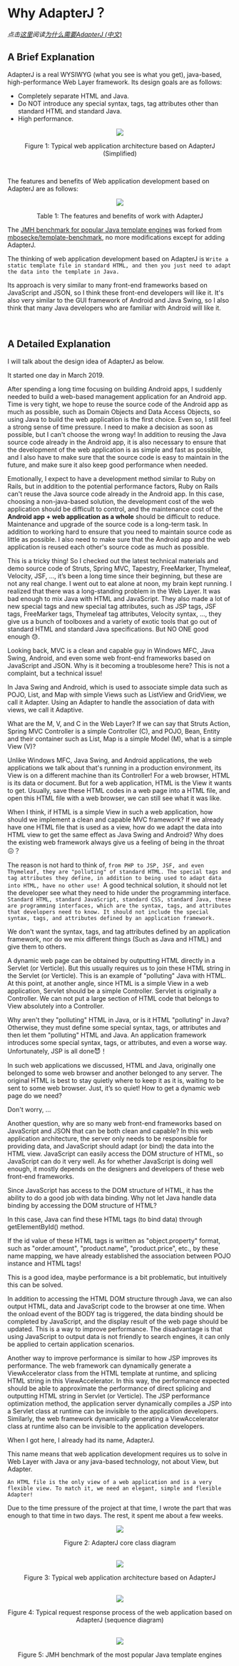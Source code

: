 # Why AdapterJ？
*点击[这里](https://github.com/york-deng/adapterj/blob/master/README_CN.md)阅读[为什么需要AdapterJ (中文)](https://github.com/york-deng/adapterj/blob/master/README_CN.md)*

## A Brief Explanation   

AdapterJ is a real WYSIWYG (what you see is what you get), java-based, high-performance Web Layer framework. Its design goals are as follows: 

* Completely separate HTML and Java. 
* Do NOT introduce any special syntax, tags, tag attributes other than standard HTML and standard Java. 
* High performance. 

<div align="center">  
<img src="figure/figure_1-en.png"/>   
<p>Figure 1: Typical web application architecture based on AdapterJ (Simplified)</p>   
</div>

<br/>

The features and benefits of Web application development based on AdapterJ are as follows:
<div align="center">  
<img src="figure/table_1-en.png"/>   
<p>Table 1: The features and benefits of work with AdapterJ</p>   
</div>

The [JMH benchmark for popular Java template engines](https://github.com/york-deng/template-benchmark) was forked from [mbosecke/template-benchmark](https://github.com/mbosecke/template-benchmark), no more modifications except for adding AdapterJ.

The thinking of web application development based on AdapterJ is ```Write a static template file in standard HTML, and then you just need to adapt the data into the template in Java.```

Its approach is very similar to many front-end frameworks based on JavaScript and JSON, so I think these front-end developers will like it. It's also very similar to the GUI framework of Android and Java Swing, so I also think that many Java developers who are familiar with Android will like it.

<br/>

## A Detailed Explanation   

I will talk about the design idea of AdapterJ as below.

It started one day in March 2019.

After spending a long time focusing on building Android apps, I suddenly needed to build a web-based management application for an Android app. Time is very tight, we hope to reuse the source code of the Android app as much as possible, such as Domain Objects and Data Access Objects, so using Java to build the web application is the first choice. Even so, I still feel a strong sense of time pressure. I need to make a decision as soon as possible, but I can't choose the wrong way! In addition to reusing the Java source code already in the Android app, it is also necessary to ensure that the development of the web application is as simple and fast as possible, and I also have to make sure that the source code is easy to maintain in the future, and make sure it also keep good performance when needed.

Emotionally, I expect to have a development method similar to Ruby on Rails, but in addition to the potential performance factors, Ruby on Rails can't reuse the Java source code already in the Android app. In this case, choosing a non-java-based solution, the development cost of the web application should be difficult to control, and the maintenance cost of the **Android app + web application as a whole** should be difficult to reduce. Maintenance and upgrade of the source code is a long-term task. In addition to working hard to ensure that you need to maintain source code as little as possible. I also need to make sure that the Android app and the web application is reused each other's source code as much as possible.

This is a tricky thing! So I checked out the latest technical materials and demo source code of Struts, Spring MVC, Tapestry, FreeMarker, Thymeleaf, Velocity, JSF, ..., it’s been a long time since their beginning, but these are not any real change.
I went out to eat alone at noon, my brain kept running. I realized that there was a long-standing problem in the Web Layer. It was bad enough to mix Java with HTML and JavaScript. They also made a lot of new special tags and new special tag attributes, such as JSP tags, JSF tags, FreeMarker tags, Thymeleaf tag attributes, Velocity syntax, ..., they give us a bunch of toolboxes and a variety of exotic tools that go out of standard HTML and standard Java specifications. But NO ONE good enough 😓.

Looking back, MVC is a clean and capable guy in Windows MFC, Java Swing, Android, and even some web front-end frameworks based on JavaScript and JSON. Why is it becoming a troublesome here? This is not a complaint, but a technical issue!

In Java Swing and Android, which is used to associate simple data such as POJO, List, and Map with simple Views such as ListView and GridView, we call it Adapter. Using an Adapter to handle the association of data with views, we call it Adaptive.

What are the M, V, and C in the Web Layer? If we can say that Struts Action, Spring MVC Controller is a simple Controller (C), and POJO, Bean, Entity and their container such as List, Map is a simple Model (M), what is a simple View (V)?

Unlike Windows MFC, Java Swing, and Android applications, the web applications we talk about that's running in a production environment, its View is on a different machine than its Controller! For a web browser, HTML is its data or document. But for a web application, HTML is the View it wants to get. Usually, save these HTML codes in a web page into a HTML file, and open this HTML file with a web browser, we can still see what it was like.

When I think, if HTML is a simple View in such a web application, how should we implement a clean and capable MVC framework? If we already have one HTML file that is used as a view, how do we adapt the data into HTML view to get the same effect as Java Swing and Android? Why does the existing web framework always give us a feeling of being in the throat :confounded:？

The reason is not hard to think of, ```from PHP to JSP, JSF, and even Thymeleaf, they are "polluting" of standard HTML. The special tags and tag attributes they define, in addition to being used to adapt data into HTML, have no other use! ```A good technical solution, it should not let the developer see what they need to hide under the programming interface. ```Standard HTML, standard JavaScript, standard CSS, standard Java, these are programming interfaces, which are the syntax, tags, and attributes that developers need to know. It should not include the special syntax, tags, and attributes defined by an application framework.```

We don't want the syntax, tags, and tag attributes defined by an application framework, nor do we mix different things (Such as Java and HTML) and give them to others.

A dynamic web page can be obtained by outputting HTML directly in a Servlet (or Verticle). But this usually requires us to join these HTML string in the Servlet (or Verticle). This is an example of "polluting" Java with HTML. At this point, at another angle, since HTML is a simple View in a web application, Servlet should be a simple Controller. Servlet is originally a Controller. We can not put a large section of HTML code that belongs to View absolutely into a Controller.

Why aren't they "polluting" HTML in Java, or is it HTML "polluting" in Java? Otherwise, they must define some special syntax, tags, or attributes and then let them "polluting" HTML and Java. An application framework introduces some special syntax, tags, or attributes, and even a worse way. Unfortunately, JSP is all done:smiling_imp:！

In such web applications we discussed, HTML and Java, originally one belonged to some web browser and another belonged to any server. The original HTML is best to stay quietly where to keep it as it is, waiting to be sent to some web browser. Just, it’s so quiet! How to get a dynamic web page do we need?

Don't worry, ...

Another question, why are so many web front-end frameworks based on JavaScript and JSON that can be both clean and capable? In this web application architecture, the server only needs to be responsible for providing data, and JavaScript should adapt (or bind) the data into the HTML view. JavaScript can easily access the DOM structure of HTML, so JavaScript can do it very well. As for whether JavaScript is doing well enough, it mostly depends on the designers and developers of these web front-end frameworks.

Since JavaScript has access to the DOM structure of HTML, it has the ability to do a good job with data binding. Why not let Java handle data binding by accessing the DOM structure of HTML?

In this case, Java can find these HTML tags (to bind data) through getElementById() method.

If the id value of these HTML tags is written as "object.property" format, such as "order.amount", "product.name", "product.price", etc., by these name mapping, we have already established the association between POJO instance and HTML tags!

This is a good idea, maybe performance is a bit problematic, but intuitively this can be solved.

In addition to accessing the HTML DOM structure through Java, we can also output HTML, data and JavaScript code to the browser at one time. When the onload event of the BODY tag is triggered, the data binding should be completed by JavaScript, and the display result of the web page should be updated. This is a way to improve performance. The disadvantage is that using JavaScript to output data is not friendly to search engines, it can only be applied to certain application scenarios.

Another way to improve performance is similar to how JSP improves its performance. The web framework can dynamically generate a ViewAccelerator class from the HTML template at runtime, and splicing HTML string in this ViewAccelerator. In this way, the performance expected should be able to approximate the performance of direct splicing and outputting HTML string in Servlet (or Verticle). The JSP performance optimization method, the application server dynamically compiles a JSP into a Servlet class at runtime can be invisible to the application developers. Similarly, the web framework dynamically generating a ViewAccelerator class at runtime also can be invisible to the application developers.

When I got here, I already had its name, AdapterJ.

This name means that web application development requires us to solve in Web Layer with Java or any java-based technology, not about View, but Adapter.

```An HTML file is the only view of a web application and is a very flexible view. To match it, we need an elegant, simple and flexible Adapter!```

Due to the time pressure of the project at that time, I wrote the part that was enough to that time in two days. The rest, it spent me about a few weeks.

<div align="center">  
<img src="figure/figure_2-en.png"/>   
<p>Figure 2: AdapterJ core class diagram</p>   
</div>

<br/>

<div align="center">  
<img src="figure/figure_3-en.png"/>   
<p>Figure 3: Typical web application architecture based on AdapterJ</p>   
</div>

<br/>

<div align="center">  
<img src="figure/figure_4-en.png"/>   
<p>Figure 4: Typical request response process of the web application based on AdapterJ (sequence diagram)</p>   
</div>

<br/>

<div align="center">  
<img src="figure/chart_1.png"/>   
<p>Figure 5: JMH benchmark of the most popular Java template engines </p>   
</div>

<br/>
